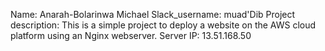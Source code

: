 Name: Anarah-Bolarinwa Michael
Slack_username: muad'Dib
Project description: This is a simple project to deploy a website on the AWS cloud platform using an Nginx webserver.
Server IP: 13.51.168.50
